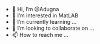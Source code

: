 - 👋 Hi, I’m @Adugna
- 👀 I’m interested in MatLAB
- 🌱 I’m currently learning ...
- 💞️ I’m looking to collaborate on ...
- 📫 How to reach me ...

<!---
Adugn/Adugn is a ✨ special ✨ repository because its `README.md` (this file) appears on your GitHub profile.
You can click the Preview link to take a look at your changes.
--->
